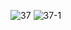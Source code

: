 ![37](https://user-images.githubusercontent.com/69049801/129013818-5e160bc2-864f-4aea-8a54-a68eec5d2be1.PNG)
![37-1](https://user-images.githubusercontent.com/69049801/129013822-0d19619f-8733-4bd6-8fc0-c9fb4672410f.PNG)
